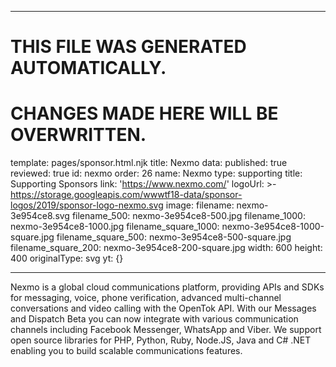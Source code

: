 ----

# THIS FILE WAS GENERATED AUTOMATICALLY.
# CHANGES MADE HERE WILL BE OVERWRITTEN.

template: pages/sponsor.html.njk
title: Nexmo
data:
  published: true
  reviewed: true
  id: nexmo
  order: 26
  name: Nexmo
  type: supporting
  title: Supporting Sponsors
  link: 'https://www.nexmo.com/'
  logoUrl: >-
    https://storage.googleapis.com/wwwtf18-data/sponsor-logos/2019/sponsor-logo-nexmo.svg
  image:
    filename: nexmo-3e954ce8.svg
    filename_500: nexmo-3e954ce8-500.jpg
    filename_1000: nexmo-3e954ce8-1000.jpg
    filename_square_1000: nexmo-3e954ce8-1000-square.jpg
    filename_square_500: nexmo-3e954ce8-500-square.jpg
    filename_square_200: nexmo-3e954ce8-200-square.jpg
    width: 600
    height: 400
    originalType: svg
yt: {}

----

Nexmo is a global cloud communications platform, providing APIs and SDKs for
messaging, voice, phone verification, advanced multi-channel conversations and
video calling with the OpenTok API. With our Messages and Dispatch Beta you can
now integrate with various communication channels including Facebook Messenger,
WhatsApp and Viber. We support open source libraries for PHP, Python, Ruby,
Node.JS, Java and C# .NET enabling you to build scalable communications
features.